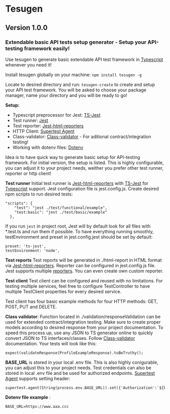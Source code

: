 # **Tesugen**
## Version 1.0.0
### Extendable basic API tests setup generator - Setup  your API-testing framework easily!

Use tesugen to generate basic extendable API test framework in [Typescript](https://www.typescriptlang.org/) whenever you need it!

Install tesugen globally on your machine: ```npm install tesugen -g```

Locate to desired directory and run: ```tesugen-create``` to create and setup your API test framework.
You will be asked to choose your package manager, name your directory and you will be ready to go!

**Setup:**

* Typescript preprocessor for Jest: [TS-Jest](https://www.npmjs.com/package/ts-jest)
* Test runner: [Jest](https://jestjs.io/)
* Test reporter: [Jest-html-reporters](https://www.npmjs.com/package/jest-html-reporters)
* HTTP Client: [Supertest Agent](https://www.npmjs.com/package/supertest)
* Class-validator: [Class-validator](https://www.npmjs.com/package/class-validator) - For aditional contract/integration testing!
* Working with dotenv files: [Dotenv](https://www.npmjs.com/package/dotenv)

Idea is to have quick way to generate basic setup for API-testing framework. For initial version, the setup is listed. This is highly configurable, you can adjust it to your project needs, weither you prefer other test runner, reporter or http client! 

**Test runner**
Initial test runner is [Jest-html-reporters](https://www.npmjs.com/package/jest-html-reporters) with [TS-Jest](https://www.npmjs.com/package/ts-jest) for [Typescript](https://www.typescriptlang.org/) support. Jest configuration file is jest.config.js. Create desired npm scripts to run desired tests: 
```
"scripts": {
    "test": "jest ./test/functional/example",
    "test:basic": "jest ./test/basic/example"
  },
```
If you run ```jest``` in project root, Jest will by default look for all files with *.test.ts and run them if possible.
To have everything running smoothly, testEnvironment and preset in jest.config.jest should be set by default:

````
preset: 'ts-jest',
testEnvironment: 'node',
````

**Test reports**
Test reports will be generated in ./html-report in HTML format via [Jest-html-reporters](https://www.npmjs.com/package/jest-html-reporters). Reporter can be configured in jest.config.js file. Jest supports multiple [reporters](https://jestjs.io/docs/configuration#reporters-arraymodulename--modulename-options). You can even create own custom reporter.

**Test client** 
Test client can be configured and reused with no limitations. For testing multiple services, feel free to configure TestController to have multiple TestClient properties for every desired service.

Test client has four basic example methods for four HTTP methods: GET, POST, PUT and DELETE. 

**Class validator**: Function located in ./validation/responseValidation can be used for extended contract/integration testing. Make sure to create proper models according to desired response from your project documentation. To speed this process up, use any JSON to TS generator online to quickly convert JSON to TS interfaces/classes. Follow [Class-validator](https://www.npmjs.com/package/class-validator) documentation. Your tests will look like this: 
```
expect(validateResponse(ProfileExampleResponse).toBeTruthy();
```

**BASE_URL** is stored in your local .env file. This is also highly conigurable, you can adjust this to your project needs. Test credentials can also be stored in local .env file and be used for authorized endpoints. [Supertest Agent](https://www.npmjs.com/package/supertest) supports setting header: 
```
supertest.agent(String(process.env.BASE_URL)).set({'Authorization':`${bearerToken}`}); 
```

**Dotenv file example** : 
```
BASE_URL=https://www.aaa.ccc
```